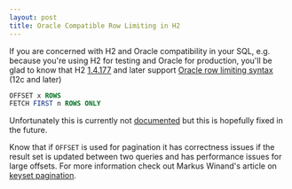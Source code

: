 ```yaml
---
layout: post
title: Oracle Compatible Row Limiting in H2
---
```

If you are concerned with H2 and Oracle compatibility in your SQL, e.g. because you're using H2 for testing and Oracle for production, you'll be glad to know that H2 [1.4.177](https://www.h2database.com/html/changelog.html) and later support [Oracle row limiting syntax](https://docs.oracle.com/database/122/SQLRF/SELECT.htm#GUID-CFA006CA-6FF1-4972-821E-6996142A51C6__BABBADDD) (12c and later)

```sql
OFFSET x ROWS
FETCH FIRST n ROWS ONLY 
```

Unfortunately this is currently not [documented](https://www.h2database.com/html/grammar.html#select) but this is hopefully fixed in the future.

Know that if `OFFSET` is used for pagination it has correctness issues if the result set is updated between two queries and has performance issues for large offsets. For more information check out Markus Winand's article on [keyset pagination](https://use-the-index-luke.com/no-offset).

